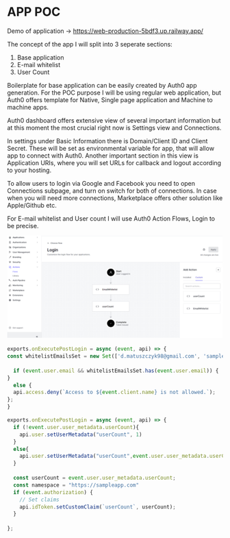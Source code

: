 # APP POC

Demo of application -> https://web-production-5bdf3.up.railway.app/

The concept of the app I will split into 3 seperate sections:
1. Base application 
2. E-mail whitelist
3. User Count 

Boilerplate for base application can be easily created by Auth0 app generation. For the POC purpose I will be using 
regular web application, but Auth0 offers template for Native, Single page application and Machine to machine apps.

Auth0 dashboard offers extensive view of several important information but at this moment the most crucial right now is Settings view 
and Connections. 

In settings under Basic Information there is Domain/Client ID and Client Secret. These will be set as environmental variable for app, that will allow app to connect with Auth0.
Another important section in this view is Application URIs, where you will set URLs for callback and logout according to your hosting.

To allow users to login via Google and Facebook you need to open Connections subpage, and turn on switch for both of connections. 
In case when you will need more connections, Marketplace offers other solution like Apple/Github etc. 

For E-mail whitelist and User count I will use Auth0 Action Flows, Login to be precise. 

![](.README_images/7170ef33.png)

```javascript
exports.onExecutePostLogin = async (event, api) => {
const whitelistEmailsSet = new Set(['d.matuszczyk98@gmail.com', 'sample@example.com'])

  if (event.user.email && whitelistEmailsSet.has(event.user.email)) {
}
  else {
  api.access.deny(`Access to ${event.client.name} is not allowed.`);
};
}
```

```javascript
exports.onExecutePostLogin = async (event, api) => {
  if (!event.user.user_metadata.userCount){
    api.user.setUserMetadata("userCount", 1)
  }
  else{
    api.user.setUserMetadata("userCount",event.user.user_metadata.userCount+1 )
  }

  const userCount = event.user.user_metadata.userCount;
  const namespace = "https://sampleapp.com"
  if (event.authorization) {
    // Set claims 
    api.idToken.setCustomClaim(`userCount`, userCount);
  }

};
```